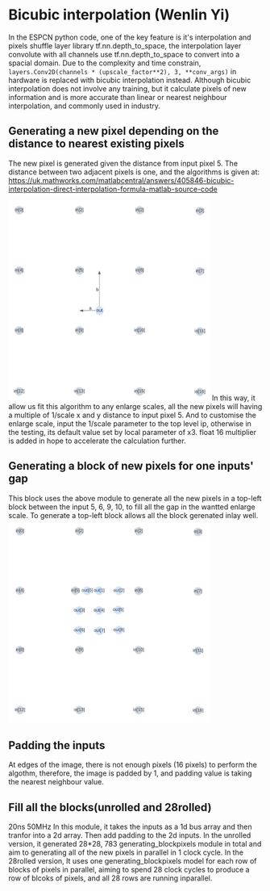 # Bicubic interpolation (Wenlin Yi)

In the ESPCN python code, one of the key feature is it's interpolation and pixels shuffle layer library tf.nn.depth_to_space, the interpolation layer convolute with all channels use tf.nn.depth_to_space to convert into a spacial domain. Due to the complexity and time constrain, ```layers.Conv2D(channels * (upscale_factor**2), 3, **conv_args)``` in hardware is replaced with bicubic interpolation instead. Although bicubic interpolation does not involve any training, but it calculate pixels of new information and is more accurate than linear or nearest neighbour interpolation, and commonly used in industry. 

## Generating a new pixel depending on the distance to nearest existing pixels

The new pixel is generated given the distance from input pixel 5. The distance between two adjacent pixels is one, and the algorithms is given at: https://uk.mathworks.com/matlabcentral/answers/405846-bicubic-interpolation-direct-interpolation-formula-matlab-source-code

<img src="generating_new_pixel.png" alt="generating_new_pixel" width="400"/>
In this way, it allow us fit this algorithm to any enlarge scales, all the new pixels will having a multiple of 1/scale x and y distance to input pixel 5. And to customise the enlarge scale, input the 1/scale parameter to the top level ip, otherwise in the testing, its default value set by local parameter of x3. float 16 multiplier is added in hope to accelerate the calculation further.

## Generating a block of new pixels for one inputs' gap

This block uses the above module to generate all the new pixels in a top-left block between the input 5, 6, 9, 10, to fill all the gap in the wantted enlarge scale. To generate a top-left block allows all the block gerenated inlay well.
<img src="generating_block.png" alt="generating_block" width="400"/>

## Padding the inputs

At edges of the image, there is not enough pixels (16 pixels) to perform the algothm, therefore, the image is padded by 1, and padding value is taking the nearest neighbour value.

## Fill all the blocks(unrolled and 28rolled)

20ns 50MHz
In this module, it takes the inputs as a 1d bus array and then tranfor into a 2d array. Then add padding to the 2d inputs. In the unrolled version, it generated 28*28, 783 generating_blockpixels module in total and aim to generating all of the new pixels in parallel in 1 clock cycle. In the 28rolled version, It uses one generating_blockpixels model for each row of blocks of pixels in parallel, aiming to spend 28 clock cycles to produce a row of blcoks of pixels, and all 28 rows are running inparallel.
